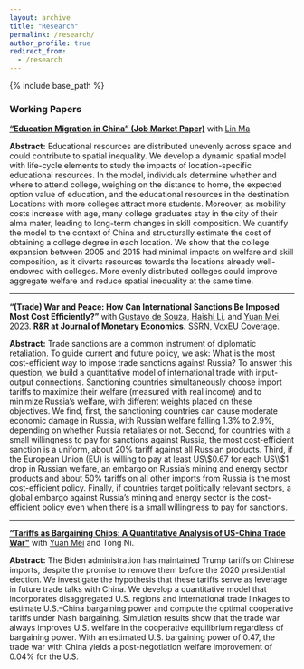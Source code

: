 ```yaml
---
layout: archive
title: "Research"
permalink: /research/
author_profile: true
redirect_from:
  - /research
---
```


{% include base_path %}
### Working Papers
[**“Education Migration in China” (Job Market Paper)**](https://naiyuanh.github.io/files/education_migration.pdf) with [Lin Ma](https://lin-ma.com/index.html)

**Abstract:** Educational resources are distributed unevenly across space and could contribute to spatial inequality. We develop a dynamic spatial model with life-cycle elements to study the impacts of location-specific educational resources. In the model, individuals determine whether and where to attend college, weighing on the distance to home, the expected option value of education, and the educational resources in the destination. Locations with more colleges attract more students. Moreover, as mobility costs increase with age, many college graduates stay in the city of their alma mater, leading to long-term changes in skill composition. We quantify the model to the context of China and structurally estimate the cost of obtaining a college degree in each location. We show that the college expansion between 2005 and 2015 had minimal impacts on welfare and skill composition, as it diverts resources towards the locations already well-endowed with colleges. More evenly distributed colleges could improve aggregate welfare and reduce spatial inequality at the same time.

---
**“(Trade) War and Peace: How Can International Sanctions Be Imposed Most Cost Efficiently?”** with [Gustavo de Souza](https://gustavodesouza.net), [Haishi Li](https://sites.google.com/view/haishi-harry-li/home), and [Yuan Mei](https://sites.google.com/site/meiyecon/home), 2023. **R&R at Journal of Monetary Economics.** [SSRN](https://papers.ssrn.com/sol3/papers.cfm?abstract_id=4153921), [VoxEU Coverage](https://cepr.org/voxeu/columns/trade-war-and-peace-how-impose-international-trade-sanctions).
  
**Abstract:** Trade sanctions are a common instrument of diplomatic retaliation. To guide current and future policy, we ask: What is the most cost-efficient way to impose trade sanctions against Russia? To answer this question, we build a quantitative model of international trade with input-output connections. Sanctioning countries simultaneously choose import tariffs to maximize their welfare (measured with real income) and to minimize Russia’s welfare, with different weights placed on these objectives. We find, first, the sanctioning countries can cause moderate economic damage in Russia, with Russian welfare falling 1.3% to 2.9%, depending on whether Russia retaliates or not. Second, for countries with a small willingness to pay for sanctions against Russia, the most cost-efficient sanction is a uniform, about 20% tariff against all Russian products. Third, if the European Union (EU) is willing to pay at least US\\$0.67 for each US\\$1 drop in Russian welfare, an embargo on Russia’s mining and energy sector products and about 50% tariffs on all other imports from Russia is the most cost-efficient policy. Finally, if countries target politically relevant sectors, a global embargo against Russia’s mining and energy sector is the cost-efficient policy even when there is a small willingness to pay for sanctions. 

---
[**“Tariffs as Bargaining Chips: A Quantitative Analysis of US-China Trade War"**](https://naiyuanh.github.io/files/tariff_bargaining.pdf) with [Yuan Mei](https://sites.google.com/site/meiyecon/home) and Tong Ni.

**Abstract:** The Biden administration has maintained Trump tariffs on Chinese imports, despite the promise to remove them before the 2020 presidential election. We investigate the hypothesis that these tariffs serve as leverage in future trade talks with China. We develop a quantitative model that incorporates disaggregated U.S. regions and international trade linkages to estimate U.S.–China bargaining power and compute the optimal cooperative tariffs under Nash bargaining. Simulation results show that the trade war always improves U.S. welfare in the cooperative equilibrium regardless of bargaining power. With an estimated U.S. bargaining power of 0.47, the trade war with China yields a post-negotiation welfare improvement of 0.04% for the U.S.
